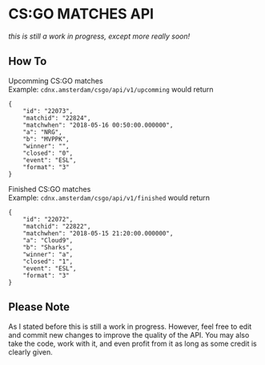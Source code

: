 # CS:GO MATCHES API

*this is still a work in progress, except more really soon!*


## How To


Upcomming CS:GO matches<br/>
Example: `cdnx.amsterdam/csgo/api/v1/upcomming` would return
```
{
    "id": "22073", 
    "matchid": "22824",
    "matchwhen": "2018-05-16 00:50:00.000000",
    "a": "NRG",
    "b": "MVPPK",
    "winner": "",
    "closed": "0",
    "event": "ESL",
    "format": "3" 
}
```

Finished CS:GO matches<br/>
Example: `cdnx.amsterdam/csgo/api/v1/finished` would return
```
{
    "id": "22072",
    "matchid": "22822",
    "matchwhen": "2018-05-15 21:20:00.000000",
    "a": "Cloud9",
    "b": "Sharks",
    "winner": "a",
    "closed": "1",
    "event": "ESL",
    "format": "3"
}
```


## Please Note
As I stated before this is still a work in progress. However, feel free to edit and commit new changes to improve the quality of the API. You may also take the code, work with it, and even profit from it as long as some credit is clearly given. 
